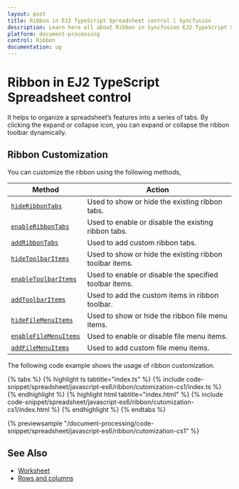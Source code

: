 ```yaml
---
layout: post
title: Ribbon in EJ2 TypeScript Spreadsheet control | Syncfusion
description: Learn here all about Ribbon in Syncfusion EJ2 TypeScript Spreadsheet control of Syncfusion Essential JS 2 and more.
platform: document-processing
control: Ribbon 
documentation: ug
---
```


# Ribbon in EJ2 TypeScript Spreadsheet control

It helps to organize a spreadsheet’s features into a series of tabs. By clicking the expand or collapse icon, you can expand or collapse the ribbon toolbar dynamically.

## Ribbon Customization

You can customize the ribbon using the following methods,

| Method | Action |
|-------|---------|
| [`hideRibbonTabs`](https://ej2.syncfusion.com/documentation/api/spreadsheet/#hideribbontabs) | Used to show or hide the existing ribbon tabs. |
| [`enableRibbonTabs`](https://ej2.syncfusion.com/documentation/api/spreadsheet/#enableribbontabs) | Used to enable or disable the existing ribbon tabs. |
| [`addRibbonTabs`](https://ej2.syncfusion.com/documentation/api/spreadsheet/#addribbontabs) | Used to add custom ribbon tabs. |
| [`hideToolbarItems`](https://ej2.syncfusion.com/documentation/api/spreadsheet/#hidetoolbaritems) | Used to show or hide the existing ribbon toolbar items. |
| [`enableToolbarItems`](https://ej2.syncfusion.com/documentation/api/spreadsheet/#enabletoolbaritems) | Used to enable or disable the specified toolbar items. |
| [`addToolbarItems`](https://ej2.syncfusion.com/documentation/api/spreadsheet/#addtoolbaritems) | Used to add the custom items in ribbon toolbar. |
| [`hideFileMenuItems`](https://ej2.syncfusion.com/documentation/api/spreadsheet/#hidefilemenuitems) | Used to show or hide the ribbon file menu items. |
| [`enableFileMenuItems`](https://ej2.syncfusion.com/documentation/api/spreadsheet/#enablefilemenuitems) | Used to enable or disable file menu items. |
| [`addFileMenuItems`](https://ej2.syncfusion.com/documentation/api/spreadsheet/#addfilemenuitems) | Used to add custom file menu items. |

The following code example shows the usage of ribbon customization.

{% tabs %}
{% highlight ts tabtitle="index.ts" %}
{% include code-snippet/spreadsheet/javascript-es6/ribbon/cutomization-cs1/index.ts %}
{% endhighlight %}
{% highlight html tabtitle="index.html" %}
{% include code-snippet/spreadsheet/javascript-es6/ribbon/cutomization-cs1/index.html %}
{% endhighlight %}
{% endtabs %}
        
{% previewsample "/document-processing/code-snippet/spreadsheet/javascript-es6/ribbon/cutomization-cs1" %}

## See Also

* [Worksheet](./worksheet)
* [Rows and columns](./rows-and-columns)
